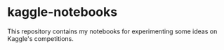 # kaggle-notebooks
This repository contains my notebooks for experimenting some ideas on Kaggle's competitions.
